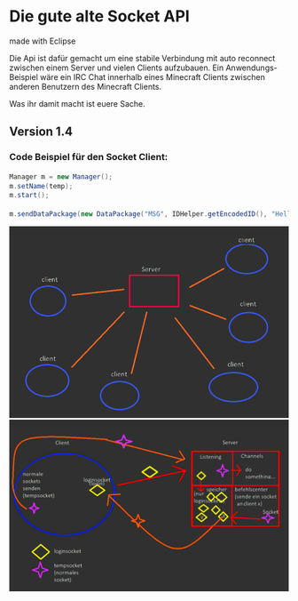 # Die gute alte Socket API
made with Eclipse

Die Api ist dafür gemacht um eine stabile Verbindung mit auto reconnect zwischen einem Server und vielen Clients aufzubauen. Ein Anwendungs-Beispiel wäre ein IRC Chat innerhalb eines Minecraft Clients zwischen anderen Benutzern des Minecraft Clients.

Was ihr damit macht ist euere Sache.

## Version 1.4

### Code Beispiel für den Socket Client:
```java
Manager m = new Manager();
m.setName(temp);
m.start();

m.sendDataPackage(new DataPackage("MSG", IDHelper.getEncodedID(), "Hello World!"));
```

![Server-Client connection](pic-1.png)
![Ping und Login erklaert](pic-2.png)
